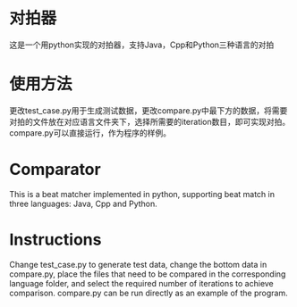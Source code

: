 # 对拍器
 这是一个用python实现的对拍器，支持Java，Cpp和Python三种语言的对拍

# 使用方法
更改test_case.py用于生成测试数据，更改compare.py中最下方的数据，将需要对拍的文件放在对应语言文件夹下，选择所需要的iteration数目，即可实现对拍。compare.py可以直接运行，作为程序的样例。

# Comparator
  This is a beat matcher implemented in python, supporting beat match in three languages: Java, Cpp and Python.

# Instructions
Change test_case.py to generate test data, change the bottom data in compare.py, place the files that need to be compared in the corresponding language folder, and select the required number of iterations to achieve comparison. compare.py can be run directly as an example of the program.
